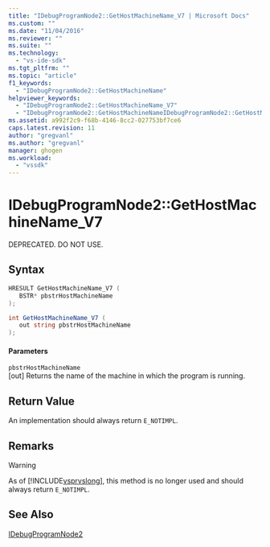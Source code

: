 ```yaml
---
title: "IDebugProgramNode2::GetHostMachineName_V7 | Microsoft Docs"
ms.custom: ""
ms.date: "11/04/2016"
ms.reviewer: ""
ms.suite: ""
ms.technology: 
  - "vs-ide-sdk"
ms.tgt_pltfrm: ""
ms.topic: "article"
f1_keywords: 
  - "IDebugProgramNode2::GetHostMachineName"
helpviewer_keywords: 
  - "IDebugProgramNode2::GetHostMachineName_V7"
  - "IDebugProgramNode2::GetHostMachineNameIDebugProgramNode2::GetHostMachineName"
ms.assetid: a992f2c9-f68b-4146-8cc2-027753bf7ce6
caps.latest.revision: 11
author: "gregvanl"
ms.author: "gregvanl"
manager: ghogen
ms.workload: 
  - "vssdk"
---
```

# IDebugProgramNode2::GetHostMachineName_V7
DEPRECATED. DO NOT USE.  
  
## Syntax  
  
```cpp  
HRESULT GetHostMachineName_V7 (   
   BSTR* pbstrHostMachineName  
);  
```  
  
```csharp  
int GetHostMachineName_V7 (   
   out string pbstrHostMachineName  
);  
```  
  
#### Parameters  
 `pbstrHostMachineName`  
 [out] Returns the name of the machine in which the program is running.  
  
## Return Value  
 An implementation should always return `E_NOTIMPL`.  
  
## Remarks  
  
> [!WARNING]
>  As of [!INCLUDE[vsprvslong](../../../code-quality/includes/vsprvslong_md.md)], this method is no longer used and should always return `E_NOTIMPL`.  
  
## See Also  
 [IDebugProgramNode2](../../../extensibility/debugger/reference/idebugprogramnode2.md)